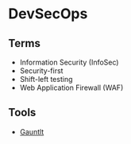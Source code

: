 # DevSecOps

<!--
https://www.linkedin.com/learning/paths/get-ahead-in-devsecops
https://www.linkedin.com/learning/search?entityType=COURSE&keywords=DevSecOps

https://www.linkedin.com/learning/devsecops-automated-security-testing/welcome
https://www.linkedin.com/learning/security-testing-essential-training/the-importance-of-security-testing
https://www.linkedin.com/learning/python-pen-testing-aws/using-python-to-test-for-cloud-deployment-weaknesses-through-pen-testing
-->

## Terms

- Information Security (InfoSec)
- Security-first
- Shift-left testing
- Web Application Firewall (WAF)

## Tools

- [Gauntlt](http://gauntlt.org/)
